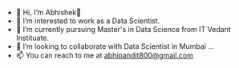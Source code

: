 - 👋 Hi, I’m Abhishek👋
- 👀 I’m interested to work as a Data Scientist.
- 🌱 I’m currently pursuing Master's in Data Science from IT Vedant Instituate.
- 💞️ I’m looking to collaborate with Data Scientist in Mumbai ...
- 📫 You can reach to me at abhipandit800@gmail.com

<!---
7ABHI10/7ABHI10 is a ✨ special ✨ repository because its `README.md` (this file) appears on your GitHub profile.
You can click the Preview link to take a look at your changes.
--->

